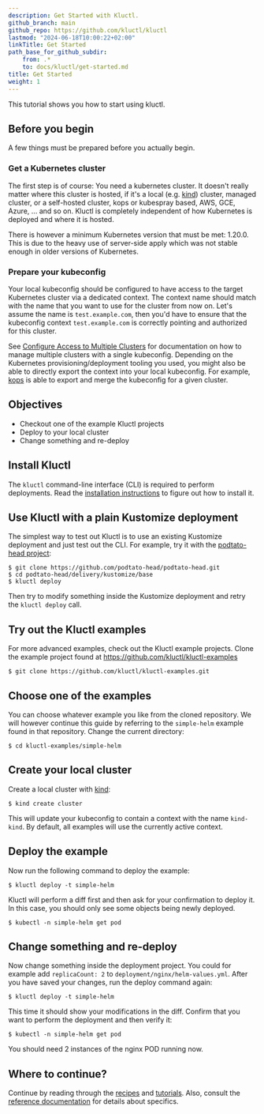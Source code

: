 ```yaml
---
description: Get Started with Kluctl.
github_branch: main
github_repo: https://github.com/kluctl/kluctl
lastmod: "2024-06-18T10:00:22+02:00"
linkTitle: Get Started
path_base_for_github_subdir:
    from: .*
    to: docs/kluctl/get-started.md
title: Get Started
weight: 1
---
```






This tutorial shows you how to start using kluctl.

## Before you begin

A few things must be prepared before you actually begin.

### Get a Kubernetes cluster

The first step is of course: You need a kubernetes cluster. It doesn't really matter where this cluster is hosted, if
it's a local (e.g. [kind](https://kind.sigs.k8s.io/docs/user/quick-start/)) cluster, managed cluster, or a self-hosted
cluster, kops or kubespray based, AWS, GCE, Azure, ... and so on. Kluctl
is completely independent of how Kubernetes is deployed and where it is hosted.

There is however a minimum Kubernetes version that must be met: 1.20.0. This is due to the heavy use of server-side apply
which was not stable enough in older versions of Kubernetes.

### Prepare your kubeconfig

Your local kubeconfig should be configured to have access to the target Kubernetes cluster via a dedicated context. The context
name should match with the name that you want to use for the cluster from now on. Let's assume the name is `test.example.com`,
then you'd have to ensure that the kubeconfig context `test.example.com` is correctly pointing and authorized for this
cluster.

See [Configure Access to Multiple Clusters](https://kubernetes.io/docs/tasks/access-application-cluster/configure-access-multiple-clusters/) for documentation
on how to manage multiple clusters with a single kubeconfig. Depending on the Kubernetes provisioning/deployment tooling
you used, you might also be able to directly export the context into your local kubeconfig. For example,
[kops](https://github.com/kubernetes/kops/blob/master/docs/cli/kops_export.md) is able to export and merge the kubeconfig
for a given cluster.

## Objectives

- Checkout one of the example Kluctl projects
- Deploy to your local cluster
- Change something and re-deploy

## Install Kluctl

The `kluctl` command-line interface (CLI) is required to perform deployments. Read the [installation instructions](./installation.md)
to figure out how to install it.

## Use Kluctl with a plain Kustomize deployment

The simplest way to test out Kluctl is to use an existing Kustomize deployment and just test out the CLI. For example,
try it with the [podtato-head project](https://github.com/podtato-head/podtato-head):

```shell
$ git clone https://github.com/podtato-head/podtato-head.git
$ cd podtato-head/delivery/kustomize/base
$ kluctl deploy
```

Then try to modify something inside the Kustomize deployment and retry the `kluctl deploy` call.

## Try out the Kluctl examples

For more advanced examples, check out the Kluctl example projects.
Clone the example project found at https://github.com/kluctl/kluctl-examples

```shell
$ git clone https://github.com/kluctl/kluctl-examples.git
```

## Choose one of the examples

You can choose whatever example you like from the cloned repository. We will however continue this guide by referring
to the `simple-helm` example found in that repository. Change the current directory:

```shell
$ cd kluctl-examples/simple-helm
```

## Create your local cluster

Create a local cluster with [kind](https://kind.sigs.k8s.io):

```shell
$ kind create cluster
```

This will update your kubeconfig to contain a context with the name `kind-kind`. By default, all examples will use
the currently active context.

## Deploy the example

Now run the following command to deploy the example:

```shell
$ kluctl deploy -t simple-helm
```

Kluctl will perform a diff first and then ask for your confirmation to deploy it. In this case, you should only see
some objects being newly deployed.

```shell
$ kubectl -n simple-helm get pod
```

## Change something and re-deploy

Now change something inside the deployment project. You could for example add `replicaCount: 2` to `deployment/nginx/helm-values.yml`.
After you have saved your changes, run the deploy command again:

```shell
$ kluctl deploy -t simple-helm
```

This time it should show your modifications in the diff. Confirm that you want to perform the deployment and then verify
it:

```shell
$ kubectl -n simple-helm get pod
```

You should need 2 instances of the nginx POD running now.

## Where to continue?

Continue by reading through the [recipes](https://kluctl.io/docs/recipes/) and [tutorials](https://kluctl.io/docs/tutorials/).
Also, consult the [reference documentation](./) for details about specifics.
